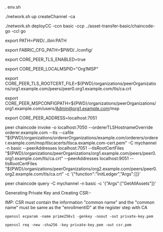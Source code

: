 . env.sh

./network.sh up createChannel -ca

./network.sh deployCC -ccn basic -ccp ../asset-transfer-basic/chaincode-go -ccl go

export PATH=${PWD}/../bin:$PATH

export FABRIC_CFG_PATH=$PWD/../config/

export CORE_PEER_TLS_ENABLED=true

export CORE_PEER_LOCALMSPID="Org1MSP"

export CORE_PEER_TLS_ROOTCERT_FILE=${PWD}/organizations/peerOrganizations/org1.example.com/peers/peer0.org1.example.com/tls/ca.crt

export CORE_PEER_MSPCONFIGPATH=${PWD}/organizations/peerOrganizations/org1.example.com/users/Admin@org1.example.com/msp

export CORE_PEER_ADDRESS=localhost:7051

peer chaincode invoke -o localhost:7050 --ordererTLSHostnameOverride orderer.example.com --tls --cafile "${PWD}/organizations/ordererOrganizations/example.com/orderers/orderer.example.com/msp/tlscacerts/tlsca.example.com-cert.pem" -C mychannel -n basic --peerAddresses localhost:7051 --tlsRootCertFiles "${PWD}/organizations/peerOrganizations/org1.example.com/peers/peer0.org1.example.com/tls/ca.crt" --peerAddresses localhost:9051 --tlsRootCertFiles "${PWD}/organizations/peerOrganizations/org2.example.com/peers/peer0.org2.example.com/tls/ca.crt" -c '{"function":"InitLedger","Args":[]}'

peer chaincode query -C mychannel -n basic -c '{"Args":["GetAllAssets"]}'



<!-- =========================================================================== -->



Generating Private Key and Creating CSR:-

IMP: CSR must contain the information "common name" and the "common name" must be same as the "enrollmentID" at the register step with CA

```
openssl ecparam -name prime256v1 -genkey -noout -out private-key.pem

```
 
```
openssl req -new -sha256 -key private-key.pem -out csr.pem

```